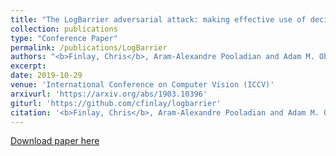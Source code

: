 ```yaml
---
title: "The LogBarrier adversarial attack: making effective use of decision boundary information"
collection: publications
type: "Conference Paper"
permalink: /publications/LogBarrier
authors: "<b>Finlay, Chris</b>, Aram-Alexandre Pooladian and Adam M. Oberman"
excerpt: 
date: 2019-10-29
venue: 'International Conference on Computer Vision (ICCV)'
arxivurl: 'https://arxiv.org/abs/1903.10396'
giturl: 'https://github.com/cfinlay/logbarrier'
citation: '<b>Finlay, Chris</b>, Aram-Alexandre Pooladian and Adam M. Oberman. &quot;The LogBarrier adversarial attack: making effective use of decision boundary information.&quot; <i>International Conference on Computer Vision</i>, 2019.'
---
```


[Download paper here]({{site.url}}/files/publications/LogBarrier.pdf)

